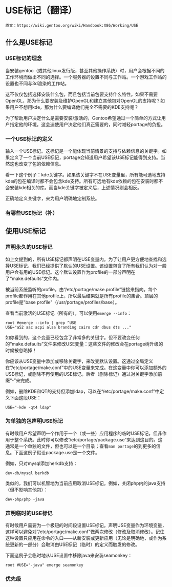 # USE标记（翻译）

```
原文：https://wiki.gentoo.org/wiki/Handbook:X86/Working/USE
```

## 什么是USE标记

### USE标记的理念

当安装gentoo（或其他linux发行版，甚至其他操作系统）时，用户会根据不同的工作环境而做出不同的选择。一个服务器的设置不同与工作站。一个游戏工作站的设置也不同与3d渲染的工作站。

这不仅仅包括选择安装什么包，而且包括当前包要支持什么特性。如果不需要OpenGL，那为什么要安装及维护OpenGL和建立其他包对OpenGL的支持呢？如果用户不想用kde，那为什么要编译他们完全不需要的KDE支持呢？

为了帮助用户决定什么是需要安装/激活的，Gentoo希望通过一个简单的方式让用户指定他的环境。这会迫使用户决定他们真正需要的，同时减轻portage的负担。

### 一个USE标记的定义

输入一个USE标记。这标记是一个能体现当前情景的支持与依赖信息的关键字。如果定义了一个当前USE标记，portage会知道用户希望该USE标记能得到支持。当然这也改变了包的依赖信息。

看一下这个例子：kde关键字。如果该关键字不在USE变量里，所有能可选地支持kde的包在编译时都不会包含kde支持。所有可选地有kde依赖的包在安装时都不会安装kde相关的库。而当kde关键字被定义后，上述情况则会相反。

正确地定义关键字，来为用户明确地定制系统。

### 有哪些USE标记（补）

## 使用USE标记

### 声明永久的USE标记

如上文提到的，所有USE标记都声明在USE变量内。为了让用户更方便地查找和选择USE标记，我们已经提供了默认的USE设置。该设置包含了所有我们认为对一般用户会有用的USE标记。这个默认设置作为profile的一部分声明在了“make.defaults”文件内。

被当前系统监听的profile，由“/etc/portage/make.profile”链接来指向。每个profile都作用在其他profile上，所以最后结果就是所有profile的集合。顶层的profile是"base profile"（/usr/portage/profiles/base）。

查看当前激活的USE标记（所有的），可以使用`emerge --info`：

```
root #emerge --info | grep ^USE
USE="a52 aac acpi alsa branding cairo cdr dbus dts ..."
```

如你看到的，这个变量已经包含了非常多的关键字。但不要改变任何的“make.defaults”文件来修改USE变量：这些文件的修改会在portage树升级的时候被忽略掉！

你应该从USE变量中添加或移除关键字，来改变默认设置。这通过全局定义在“/etc/portage/make.conf”中的USE变量来完成。在这变量中你可以添加额外的USE标记，或删除不再使用的USE标记。后者（删除标记）通过对关键字添加前缀“-”来完成。

例如，删除KDE和QT的支持但添加ldap，可以在“/etc/portage/make.conf”中定义下面这段USE：

```
USE="-kde -qt4 ldap"
```

### 为单独的包声明USE标记

有时候用户希望声明一个作用于一个（或一些）应用程序的临时USE标记，但非作用于整个系统。此时你可以修改“/etc/portage/package.use”来达到这目的。这通常是一个单独的文件，但也可以是一个目录；查看`man portage`的到更多的信息。下面这例子假设package.use是一个文件。

例如，只对mysql添加herkdb支持：

```
dev-db/mysql berkdb
```

类似的，我们可以机智地为当前应用取消USE标记。例如，关闭php内的java支持（但不影响其他包）：

```
dev-php/php -java
```

### 声明临时的USE标记

有时候用户需要为一个极短的时间段设置USE标记。声明USE变量作为环境变量，这样可以避免对“/etc/portage/make.conf”做两次修改（修改及取消修改）。记住这种设置只应用在命令的入口——从新安装或更新应用（无论是明确地，或作为系统更新的一部分）会取消由USE标记（临时）的定义而触发的修改。

下面这例子会临时地从USE设置中移除java来安装seamonkey：

```
root #USE="-java" emerge seamonkey
```

### 优先级
